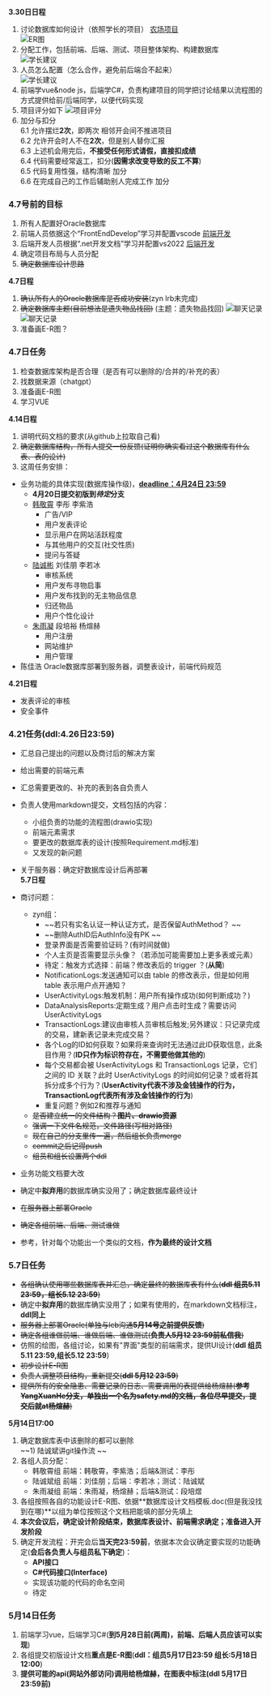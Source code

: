 **3.30日日程**
1. 讨论数据库如何设计（依照学长的项目）
[农场项目](../../Files/FarmManagement.pdf)  
![ER图](../../Images/ER_picture.png)  
2. 分配工作，包括前端、后端、测试、项目整体架构、构建数据库  
![学长建议](../../Images/PrimaryArrangement.png)  
3. 人员怎么配置（怎么合作，避免前后端合不起来）  
![学长建议](../../Images/PersonnelArrangement.png)  
4. 前端学vue&node js，后端学C#，负责构建项目的同学把讨论结果以流程图的方式提供给前/后端同学，以便代码实现
5. 项目评分如下
![项目评分](../../Images/Standard.jpg)  
6. 加分与扣分  
    6.1 允许摆烂**2次**，即两次 相邻开会间不推进项目  
    6.2 允许开会时人不在**2次**，但是别人替你汇报  
    6.3 上述机会用完后，**不接受任何形式请假，直接扣成绩**  
    6.4 代码需要经常返工，扣分(**因需求改变导致的反工不算**)  
    6.5 代码复用性强，结构清晰 加分  
    6.6 在完成自己的工作后辅助别人完成工作 加分  

### **4.7号前的目标**
1. 所有人配置好Oracle数据库
2. 前端人员依据这个“FrontEndDevelop”学习并配置vscode
[前端开发](../../Files/FrontEndDevelop.pdf)
3. 后端开发人员根据“.net开发文档”学习并配置vs2022
[后端开发](../../Files/BackendDevelop.pdf)
4. 确定项目布局与人员分配
5. ~~确定数据库设计思路~~




**4.7日程**
1. ~~确认所有人的Oracle数据库是否成功安装~~(zyn lrb未完成)
2. ~~确定数据库主题(目前想法是遗失物品找回)~~ (主题：遗失物品找回)
![聊天记录](../../Images/ThemeSelection.png)
![聊天记录](../../Images/ThemeSelection2.png)
3. 准备画E-R图？

### **4.7日任务**
1. 检查数据库架构是否合理（是否有可以删除的/合并的/补充的表）
2. 找数据来源（chatgpt）
3. 准备画E-R图
4. 学习VUE

**4.14日程**
1. 讲明代码文档的要求(从github上拉取自己看)
2. ~~确定数据库结构，所有人提交一份反馈(证明你确实看过这个数据库有什么表、表的设计)~~
3. 这周任务安排：
- 业务功能的具体实现(数据库操作级)，<u>**deadline：4月24日 23:59**</u>
    - **4月20日提交初版到*待定*分支**
    - <u>韩敬霄</u> 李彤 李紫浩  
        - 广告/VIP  
        - 用户发表评论  
        - 显示用户在网站活跃程度  
        - 与其他用户的交互(社交性质)  
        - 提问与答疑  
    - <u>陆诚彬</u> 刘佳朋 李若冰  
        - 审核系统  
        - 用户发布寻物启事  
        - 用户发布找到的无主物品信息  
        - 归还物品  
        - 用户个性化设计  
    - <u>朱雨凝</u> 段培裕 杨煊赫  
        - 用户注册  
        - 网站维护  
        - 用户管理  
- 陈佳浩 Oracle数据库部署到服务器，调整表设计，前端代码规范


**4.21日程**
- 发表评论的审核
- 安全事件

### **4.21任务(ddl:4.26日23:59)**
- 汇总自己提出的问题以及商讨后的解决方案  
- 给出需要的前端元素  
- 汇总需要更改的、补充的表到各自负责人  
- 负责人使用markdown提交，文档包括的内容：  
    - 小组负责的功能的流程图(drawio实现)  
    - 前端元素需求  
    - 要更改的数据库表的设计(按照Requirement.md标准)  
    - 又发现的新问题  
- 关于服务器：确定好数据库设计后再部署  
**5.7日程**
- 商讨问题：
    - zyn组：  
        * ~~若只有实名认证一种认证方式，是否保留AuthMethod？  ~~
        * ~~删除AuthID后AuthInfo没有PK  ~~
        * 登录界面是否需要验证码？(有时间就做)  
        * 个人主页是否需要显示头像？（若添加可能需要加上更多表或元素）  
        - 待定：触发方式选择：前端？修改表后的 trigger ？(**从简**)  
        - NotificationLogs:发送通知可以由 table 的修改表示，但是如何用 table 表示用户点开通知？  
        - UserActivityLogs:触发机制：用户所有操作成功(如何判断成功？)  
        - DataAnalysisReports:定期生成？用户点击时生成？需要访问UserActivityLogs  
        - TransactionLogs:建议由审核人员审核后触发;另外建议：只记录完成的交易，建新表记录未完成交易？  
        -  各个Log的ID如何获取？如果将来查询时无法通过此ID获取信息，此条目作用？(**ID只作为标识符存在，不需要他做其他的**) 
        - 每个交易都会被 UserActivityLogs 和 TransactionLogs 记录，它们之间的 ID 关联？此时 UserActivityLogs 的时间如何记录？或者将其拆分成多个行为？(**UserActivity代表不涉及金钱操作的行为，TransactionLog代表所有涉及金钱操作的行为**)  
        - 重复问题？例如2和推荐与通知  
    - ~~是否建立统一的文件结构？**图片、drawio资源**~~  
    - ~~强调一下文件名规范，文件路径(写相对路径)~~  
    - ~~现在自己的分支里传一遍，然后组长负责merge~~  
    - ~~commit之后记得push~~  
    - ~~组员和组长设置两个ddl~~  

- 业务功能文档要大改
- 确定[](./DatabaseDesign.md)中**拟弃用**的数据库确实没用了；确定数据库最终设计  
- ~~在服务器上部署Oracle~~
- ~~确定各组前端、后端、测试谁做~~  
- 参考[](./HanJingXiaoBranch/广告及VIP.md)，针对每个功能出一个类似的文档，**作为最终的设计文档**

### 5.7日任务
- ~~各组确认使用哪些数据库表并汇总，确定最终的数据库表有什么(**ddl 组员5.11 23:59，组长5.12 23:59**)~~  
- 确定[](./DatabaseDesign.md)中**拟弃用**的数据库确实没用了；如果有使用的，在markdown文档标注，**ddl同上**  
- ~~服务器上部署Oracle(单独与lcb沟通**5月14号之前提供反馈**)~~  
- ~~确定各组谁做前端、谁做后端、谁做测试(**负责人5月12 23:59前私信我**)~~  
- 仿照[](./HanJingXiaoBranch/第一小组前端需要.md)的绘图，各组讨论，如果有"界面"类型的前端需求，提供UI设计(**ddl 组员5.11 23:59,组长5.12 23:59**)    
- ~~初步设计E-R图~~
- ~~负责人调整项目结构，重新提交(**ddl 5月12 23:59**)~~   
- ~~提供所有的安全隐患、需要记录的日志、需要调用的表提供给杨煊赫(**参考YangXuanHe分支，单独出一个名为safety.md的文档，各位尽早提交，提交后就at杨煊赫**)~~  

**5月14日17:00**
1) 确定数据库表中该删除的都可以删除  
~~1) 陆诚斌讲git操作流  ~~
2) 各组人员分配：  
    - 韩敬霄组 前端：韩敬霄，李紫浩；后端&测试：李彤  
    - 陆诚斌组 前端：刘佳朋；后端：李若冰；测试：陆诚斌  
    - 朱雨凝组 前端：朱雨凝，杨煊赫；后端&测试：段培煜  
3) 各组按照各自的功能设计E-R图、依据**数据库设计文档模板.doc(但是我没找到在哪)**以组为单位按照这个文档把能填的部分先填上  
4) **本次会议后，确定设计阶段结束，数据库表设计、前端需求确定；准备进入开发阶段**  
5) 确定开发流程：开完会后**当天完23:59前**，依据本次会议确定要实现的功能确定(**会后各负责人与组员私下确定**)：  
    - **API接口**  
    - **C#代码接口(Interface)**  
    - 实现该功能的代码的命名空间  
    - 待定  
    
### **5月14日任务**
1) 前端学习vue，后端学习C#(**到5月28日前(两周)，前端、后端人员应该可以实现**)  
2) 各组提交初版设计文档**重点是E-R图**(**ddl：组员5月17日23:59 组长:5月18日12:00**)  
3) **提供可能的api(网站外部访问)调用给杨煊赫，在图表中标注(ddl 5月17日 23:59前)**  
